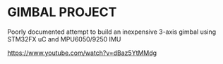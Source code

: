 # GIMBAL PROJECT
Poorly documented attempt to build an inexpensive 3-axis gimbal using STM32FX uC and MPU6050/9250 IMU

https://www.youtube.com/watch?v=dBaz5YtMMdg
